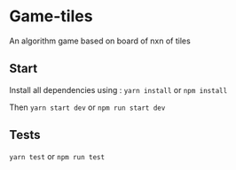 # Game-tiles
An algorithm game based on board of nxn of tiles

## Start

Install all dependencies using : 
``yarn install`` or ```npm install```

Then
`yarn start dev` or `npm run start dev`

## Tests

``yarn test`` or ``npm run test``


